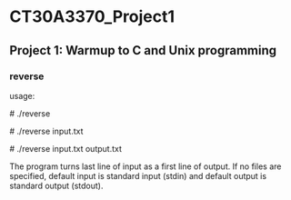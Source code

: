 # CT30A3370_Project1
## Project 1: Warmup to C and Unix programming
### reverse
usage:

\# ./reverse

\# ./reverse input.txt

\# ./reverse input.txt output.txt

The program turns last line of input as a first line of output.
If no files are specified, default input is standard input (stdin)
and default output is standard output (stdout).
